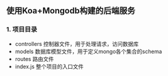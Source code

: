 ## 使用Koa+Mongodb构建的后端服务

### 1. 项目目录

- controllers 控制器文件，用于处理请求，访问数据库
- models 数据库模型文件，用于定义mongo各个集合的schema
- routes 路由文件
- index.js 整个项目的入口文件